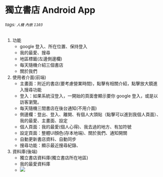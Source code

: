 # 獨立書店 Android App
###### tags: `人機` `內嵌` `1103`

1. 功能
    * google 登入、所在位置、保持登入
    * 我的最愛、搜尋
    * 地區標籤(左邊側邊欄)
    * 每天隨機介紹三個書店
    * 關於我們
2. 使用者介面(前端)
    * 主畫面：附近的書店(要考慮營業時間)，點擊有相關介紹，點擊放大鏡進入搜尋功能
    * 登入：如果系統沒登入，一開始的頁面會顯示要你 google 登入，或是以訪客瀏覽。
    * 每天隨機三間書店在後台通知(不用介面)
    * 側邊欄：登出、登入、離開、有個人大頭貼（點擊可以進到我個人頁面）、我的最愛、主畫面、設定
    * 個人頁面：我的最愛(個人心得)、我去過的地方、有加符號
    * 設定頁面：整體UI顏色(存本地端)、關於我們、通知開關
    * 自動更新書店資料、自動同步
    * 搜尋功能：顯示最近搜尋紀錄、
3. 資料庫(後端)
    * 獨立書店資料庫(獨立書店所在地區)
    * 我的最愛資料庫
    * ![](https://i.imgur.com/00VwDWW.jpg)